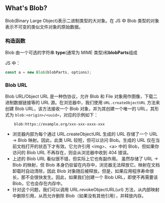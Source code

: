 ## What's Blob?

Blob(Binary Large Object)表示二进制类型的大对象。在 JS 中 Blob 类型的对象表示不可变的类似文件对象的原始数据。

### 构造函数

Blob 由一个可选的字符串 **type**(通常为 MIME 类型)和**blobParts**组成

JS 中：

```ts
const a = new Blob(blobParts, options);
```

### Blob URL

Blob URL/Object URL 是一种伪协议，允许 Blob 和 File 对象用作图像，下载二进制数据链接等的 URL 源。在浏览器中，我们使用 `URL.createObjectURL` 方法来创建 Blob URL，该方法接收一个 Blob 对象，并为其创建一个唯一的 URL，其形式为 `blob:<origin>/<uuid>`，对应的示例如下：

```
    blob:https://example.org/xxx-xxx-xxxx-xxx
```

- 浏览器内部为每个通过 URL.createObjectURL 生成的 URL 存储了一个 URL → Blob 映射。因此，此类 URL 较短，但可以访问 Blob。生成的 URL 仅在当前文档打开的状态下才有效。它允许引用 \<img\>、\<a\> 中的 Blob，但如果你访问的 Blob URL 不再存在，则会从浏览器中收到 404 错误。
- 上述的 Blob URL 看似很不错，但实际上它也有副作用。 虽然存储了 URL → Blob 的映射，但 Blob 本身仍驻留在内存中，浏览器无法释放它。映射在文档卸载时自动清除，因此 Blob 对象随后被释放。但是，如果应用程序寿命很长，那不会很快发生。因此，如果我们创建一个 Blob URL，即使不再需要该 Blob，它也会存在内存中。
- 针对这个问题，我们可以调用 URL.revokeObjectURL(url) 方法，从内部映射中删除引用，从而允许删除 Blob（如果没有其他引用），并释放内存。

